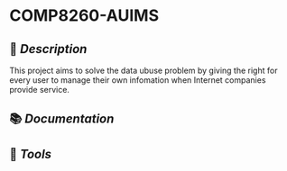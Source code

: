 # COMP8260-AUIMS

## :memo: *Description*
This project aims to solve the data ubuse problem by giving the right for every user to manage their own infomation when Internet companies provide service.

## :books: *Documentation*

## :wrench: *Tools*
